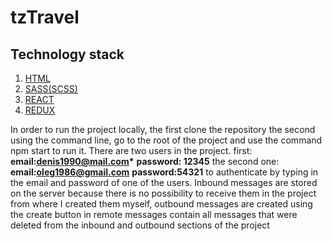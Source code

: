 # tzTravel

<h2>Technology stack</h2>
<ol>
  <li><a href="https://developer.mozilla.org/ru/docs/Learn/HTML/%D0%92%D0%B2%D0%B5%D0%B4%D0%B5%D0%BD%D0%B8%D0%B5_%D0%B2_HTML">HTML</a></li>
  <li><a href="https://sass-scss.ru/guide/">SASS(SCSS)</a></li>
  <li><a href="https://reactjs.org/">REACT</a></li>
  <li><a href="https://redux.js.org/">REDUX</a></li>
</ol>

In order to run the project locally, the first clone the repository the second using the command line, go to the root of the project and use the command npm start to run it.
There are two users in the project. 
first:
 <b>email:denis1990@mail.com*</b>
 <b>password: 12345</b>
the second one:
 <b>email:oleg1986@gmail.com</b>
 <b>password:54321</b>
to authenticate by typing in the email and password of one of the users. 
Inbound messages are stored on the server because there is no possibility to receive them in the project from where I created them myself,
outbound messages are created using the create button in remote messages contain all messages that were deleted from the inbound and outbound sections of the project
